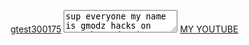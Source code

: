 <HTML>
    <BODY>
         <p>
            <a href="ms-windows-store://pdp/?productid=9PFW202HSTJ5">gtest300175</a>
           <textarea readonly>
sup everyone my name is gmodz hacks on youtube today im sharing RetroArch signed for Retail Xbox One click the gtest300175 to begin your installation and please subscribe for more content
</textarea>
             <a href="https://www.youtube.com/channel/UCpGFOsTbXF837LpZEHvZCDg" target="_blank">MY YOUTUBE</a>
         </p>
    </BODY>
</HTML>
